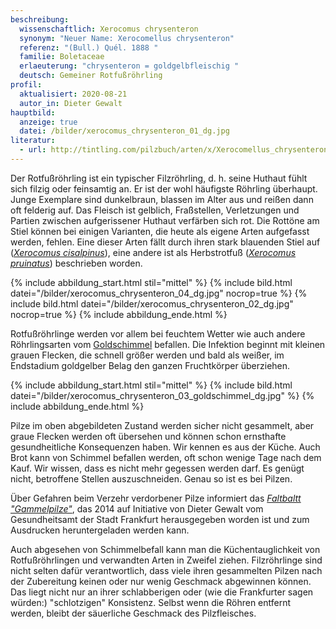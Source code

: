 ```yaml
---
beschreibung:
  wissenschaftlich: Xerocomus chrysenteron
  synonym: "Neuer Name: Xerocomellus chrysenteron"
  referenz: "(Bull.) Quél. 1888 "
  familie: Boletaceae
  erlaeuterung: "chrysenteron = goldgelbfleischig "
  deutsch: Gemeiner Rotfußröhrling
profil:
  aktualisiert: 2020-08-21
  autor_in: Dieter Gewalt
hauptbild:
  anzeige: true
  datei: /bilder/xerocomus_chrysenteron_01_dg.jpg
literatur:
  - url: http://tintling.com/pilzbuch/arten/x/Xerocomellus_chrysenteron.html
---
```

Der Rotfußröhrling ist ein typischer Filzröhrling, d. h. seine Huthaut fühlt sich filzig oder feinsamtig an. Er ist der wohl häufigste Röhrling überhaupt. Junge Exemplare sind  dunkelbraun, blassen im Alter aus und reißen dann oft felderig auf. Das Fleisch ist gelblich, Fraßstellen, Verletzungen und Partien zwischen aufgerissener Huthaut verfärben sich rot. Die Rottöne am Stiel können bei einigen Varianten, die heute als eigene Arten aufgefasst werden, fehlen. Eine dieser Arten fällt durch ihren stark blauenden Stiel auf (*[Xerocomus cisalpinus](/pilze/xerocomus-cisalpinus-starkblauender-rotfußröhrling)*), eine andere ist als Herbstrotfuß (*[Xerocomus pruinatus](/pilze/xerocomus-pruinatus-herbstrotfüßchen)*) beschrieben worden.

{% include abbildung_start.html stil="mittel" %}
{% include bild.html datei="/bilder/xerocomus_chrysenteron_04_dg.jpg" nocrop=true %}
{% include bild.html datei="/bilder/xerocomus_chrysenteron_02_dg.jpg" nocrop=true %}
{% include abbildung_ende.html %}

Rotfußröhrlinge werden vor allem bei feuchtem Wetter wie auch andere Röhrlingsarten vom [Goldschimmel](/pilze/hypomyces-chrysospermus-goldschimmel) befallen. Die Infektion beginnt mit kleinen grauen Flecken, die schnell größer werden und bald als weißer, im Endstadium goldgelber Belag den ganzen Fruchtkörper überziehen.

{% include abbildung_start.html stil="mittel" %}
{% include bild.html datei="/bilder/xerocomus_chrysenteron_03_goldschimmel_dg.jpg" %}
{% include abbildung_ende.html %}

Pilze im oben abgebildeten Zustand werden sicher nicht gesammelt, aber graue Flecken werden oft übersehen und können schon ernsthafte gesundheitliche Konsequenzen haben. Wir kennen es aus der Küche. Auch Brot kann von Schimmel befallen werden, oft schon wenige Tage nach dem Kauf. Wir wissen, dass es nicht mehr gegessen werden darf. Es genügt nicht, betroffene Stellen auszuschneiden. Genau so ist es bei Pilzen.

Über Gefahren beim Verzehr verdorbener Pilze informiert das *[Faltbaltt "Gammelpilze"](/assets/docs/Fundkorb.de-Gammelpilze.pdf)*, das 2014 auf Initiative von Dieter Gewalt vom Gesundheitsamt der Stadt Frankfurt herausgegeben worden ist und zum Ausdrucken heruntergeladen werden kann.

Auch abgesehen von Schimmelbefall kann man die Küchentauglichkeit von Rotfußröhrlingen und verwandten Arten in Zweifel ziehen. Filzröhrlinge sind nicht selten dafür verantwortlich, dass viele ihren gesammelten Pilzen nach der Zubereitung keinen oder nur wenig Geschmack abgewinnen können. Das liegt nicht nur an ihrer schlabberigen oder (wie die Frankfurter sagen würden:) "schlotzigen" Konsistenz. Selbst wenn die Röhren entfernt werden, bleibt der säuerliche Geschmack des Pilzfleisches.